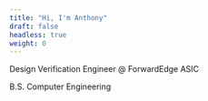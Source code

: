 ```yaml
---
title: "Hi, I'm Anthony"
draft: false
headless: true
weight: 0
---
```


Design Verification Engineer @ ForwardEdge ASIC 

B.S. Computer Engineering
